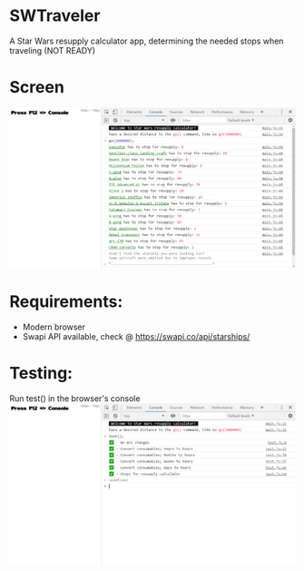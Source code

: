 # SWTraveler
A Star Wars resupply calculator app, determining the needed stops when traveling (NOT READY)

# Screen
![alt text](https://github.com/Maksim1337/SWTraveler/blob/master/images/run-example.PNG "Run go(1000000) in the console")

# Requirements:  
* Modern browser  
* Swapi API available, check @ https://swapi.co/api/starships/

# Testing:  
Run test() in the browser's console
![alt text](https://github.com/Maksim1337/SWTraveler/blob/master/images/test-example.PNG "Run test() in the console")

